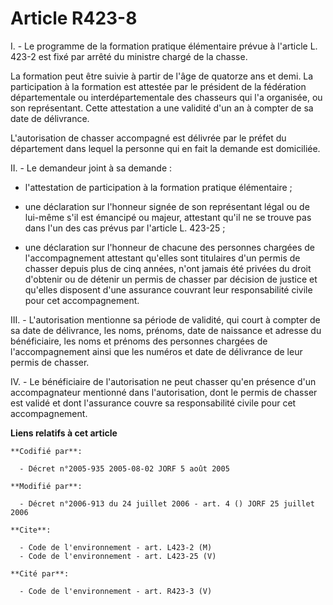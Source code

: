 # Article R423-8

I. - Le programme de la formation pratique élémentaire prévue à l'article L. 423-2 est fixé par arrêté du ministre chargé de
la chasse.

La formation peut être suivie à partir de l'âge de quatorze ans et demi. La participation à la formation est attestée par le
président de la fédération départementale ou interdépartementale des chasseurs qui l'a organisée, ou son représentant. Cette
attestation a une validité d'un an à compter de sa date de délivrance.

L'autorisation de chasser accompagné est délivrée par le préfet du département dans lequel la personne qui en fait la demande
est domiciliée.

II. - Le demandeur joint à sa demande :

- l'attestation de participation à la formation pratique élémentaire ;

- une déclaration sur l'honneur signée de son représentant légal ou de lui-même s'il est émancipé ou majeur, attestant qu'il
ne se trouve pas dans l'un des cas prévus par l'article L. 423-25 ;

- une déclaration sur l'honneur de chacune des personnes chargées de l'accompagnement attestant qu'elles sont titulaires d'un
permis de chasser depuis plus de cinq années, n'ont jamais été privées du droit d'obtenir ou de détenir un permis de chasser
par décision de justice et qu'elles disposent d'une assurance couvrant leur responsabilité civile pour cet accompagnement.

III. - L'autorisation mentionne sa période de validité, qui court à compter de sa date de délivrance, les noms, prénoms, date
de naissance et adresse du bénéficiaire, les noms et prénoms des personnes chargées de l'accompagnement ainsi que les numéros
et date de délivrance de leur permis de chasser.

IV. - Le bénéficiaire de l'autorisation ne peut chasser qu'en présence d'un accompagnateur mentionné dans l'autorisation,
dont le permis de chasser est validé et dont l'assurance couvre sa responsabilité civile pour cet accompagnement.

**Liens relatifs à cet article**

	**Codifié par**:

	  - Décret n°2005-935 2005-08-02 JORF 5 août 2005

	**Modifié par**:

	  - Décret n°2006-913 du 24 juillet 2006 - art. 4 () JORF 25 juillet 2006

	**Cite**:

	  - Code de l'environnement - art. L423-2 (M)
	  - Code de l'environnement - art. L423-25 (V)

	**Cité par**:

	  - Code de l'environnement - art. R423-3 (V)
